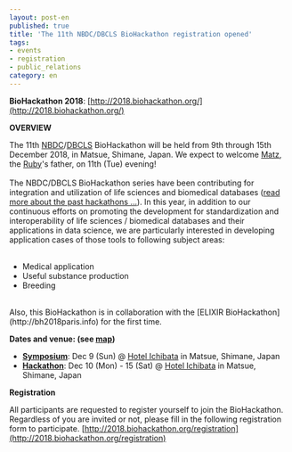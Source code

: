 ```yaml
---
layout: post-en
published: true
title: 'The 11th NBDC/DBCLS BioHackathon registration opened'
tags:
- events
- registration
- public_relations
category: en
---
```

**BioHackathon 2018**: [http://2018.biohackathon.org/](http://2018.biohackathon.org/)
  
**OVERVIEW**  
  
The 11th [NBDC](https://biosciencedbc.jp/en/)/[DBCLS](https://dbcls.rois.ac.jp/index-en.html) BioHackathon will be held from 9th through 15th December 2018, in Matsue, Shimane, Japan. We expect to welcome [Matz](https://en.wikipedia.org/wiki/Yukihiro_Matsumoto), the [Ruby](https://www.ruby-lang.org/)'s father, on 11th (Tue) evening!  
<br />
The NBDC/DBCLS BioHackathon series have been contributing for integration and utilization of life sciences and biomedical databases ([read more about the past hackathons ...](http://www.biohackathon.org/)). In this year, in addition to our continuous efforts on promoting the development for standardization and interoperability of life sciences / biomedical databases and their applications in data science, we are particularly interested in developing application cases of those tools to following subject areas:  
<br />
* Medical application
* Useful substance production
* Breeding  
<br />
Also, this BioHackathon is in collaboration with the [ELIXIR BioHackathon](http://bh2018paris.info) for the first time.  
<br />

**Dates and venue: (see [map](http://2018.biohackathon.org/venue))**
  
* **[Symposium](http://2018.biohackathon.org/symposium)**: Dec 9 (Sun) @ [Hotel Ichibata](https://www.ichibata.co.jp/hotel/) in Matsue, Shimane, Japan  
* **[Hackathon](http://2018.biohackathon.org/hackathon)**: Dec 10 (Mon) - 15 (Sat) @ [Hotel Ichibata](https://www.ichibata.co.jp/hotel/) in Matsue, Shimane, Japan

**Registration**

All participants are requested to register yourself to join the BioHackathon. Regardless of you are invited or not, please fill in the following registration form to participate.
[http://2018.biohackathon.org/registration](http://2018.biohackathon.org/registration)
